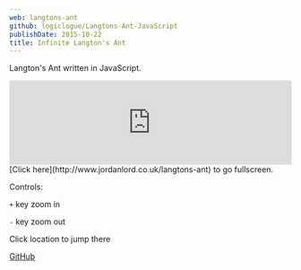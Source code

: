 ```yaml
---
web: langtons-ant
github: logiclogue/Langtons-Ant-JavaScript
publishDate: 2015-10-22
title: Infinite Langton's Ant
---
```


Langton's Ant written in JavaScript.

<div class="contentVideoWrapper">
<iframe src="http://www.jordanlord.co.uk/langtons-ant" frameborder=0 style="width: 100%;"></iframe>
</div>
[Click here](http://www.jordanlord.co.uk/langtons-ant) to go fullscreen.

Controls:

`+`  key zoom in

`-` key zoom out

Click location to jump there

[GitHub](https://github.com/logiclogue/Langtons-Ant-JavaScript)
